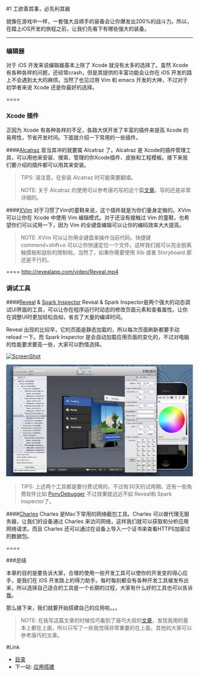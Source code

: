 #1 工欲善其事，必先利其器

就像在游戏中一样，一套强大且顺手的装备会让你爆发出200%的战斗力。所以，在踏上iOS开发的旅程之前，让我们先看下有哪些强大的装备。

------

### 编辑器
 对于 iOS 开发来说编辑器基本上除了 Xcode 就没有太多的选择了。虽然 Xcode 有各种各样的问题，还经常crash，但是其提供的丰富功能会让你在 iOS 开发的路上不会遇到太大的麻烦。当然了也见过用 Vim 和 emacs 
开发的大神，不过对于初学者来说 Xcode 还是你最好的选择。

====
 
### Xcode 插件
正因为 Xcode 有各种各样的不足，各路大侠开发了丰富的插件来提高 Xcode 的易用性，节省开发时间。下面就介绍一下常用的一些插件。

####[Alcatraz](http://alcatraz.io/)
首当其冲的就要属 Alcatraz 了。Alcatraz 是 Xcode的插件管理工具，可以用他来安装、搜索、管理的你Xcode插件、皮肤和工程模板。接下来我们要介绍的插件都可以用其来安装。

>
> TIPS: 请注意，在安装 Alcatraz 时可能需要翻墙。
>
> NOTE: 关于 Alcatraz 的使用可以参考唐巧写的这个篇[文章](http://blog.devtang.com/blog/2014/03/05/use-alcatraz-to-manage-xcode-plugins/)。写的还是非常详细的。
>

####[XVim](https://github.com/JugglerShu/XVim)
对于习惯了Vim的童鞋来说，这个插件就是为你们量身定做的。XVim 可以让你在 Xcode 中使用 Vim 编辑模式。对于还没有接触过 Vim 的童鞋，也希望你们可以试用一下，因为 Vim 的全键盘编辑可以让你的编码效率大大提高。

>
> NOTE: XVim 可以让你用全键盘来操作当前代码。快捷键 commend+shift+o 可以让你快速定位一个文件。这样我们就可以完全脱离触摸板和鼠标的限制啦。当然了，如果你需要使用 Xib 或者 Storyboard 那还是不行的。
>

====
http://revealapp.com/video/Reveal.mp4
### 调试工具

####[Reveal](http://revealapp.com/) & [Spark Inspector](http://sparkinspector.com/)
Reveal & Spark Inspector是两个强大的动态调试UI界面的工具，可以让你在程序运行时动态的修改页面元素和查看属性。让你在调整UI时更加轻松自如，省去了大量的编译时间。

Reveal 出现的比较早，它的页面是静态加载的，所以每次页面刷新都要手动 reload 一下。而 Spark Inspector 是会自动加载应用页面的变化的，不过对电脑的性能要求要高一些，大家可以酌情选择。

[![ScreenShot](http://revealapp.com/video/Reveal.jpg)](http://revealapp.com/video/Reveal.mp4)
				
[![ScreenShot](images/01/Spark-Inspector-snapshot.png)](http://static.sparkinspector.com/videos/views.mov)

>
> TIPS: 上述两个工具都是要付费试用的，不过有30天的试用期。还有一些免费软件比如 [PonyDebugger](https://github.com/square/PonyDebugger) 不过效果就远远不如 Reveal和 Spark Inspector了。
>


####[Charles](http://www.charlesproxy.com)
Charles 是Mac下常用的网络截包工具。Charles 可以做代理无服务器，让我们的设备通过 Charles 来访问网络，这样我们就可以获取和分析应用网络请求。而且 Charles 还可以通过在设备上导入一个证书来查看HTTPS加密过的数据包。

====

###总结


本章的目的是要告诉大家，合理的使用一些开发工具可以使你的开发变的得心应手，是我们在 iOS 开发路上的得力助手。每时每刻都会有各种开发工具被发布出来，所以选择自己适合的工具是一个长期的过程，大家有什么好的工具也可以告诉[我](Mailto:liuyanhp@gmail.com)。

那么接下来，我们就要开始搭建自己的应用啦。。。

>
> NOTE: 在我写这篇文章的时候恰巧看到了唐巧大叔的[文章](http://blog.devtang.com/blog/2014/06/29/ios-dev-tools/)，发现我用的基本上都在上面，所以只写了一些我觉得非常重要的在上面，其他的大家可以参考唐巧的文章。
>

#Link
- [目录](preface.md)
- 下一站: [应用搭建](02.0.md)

